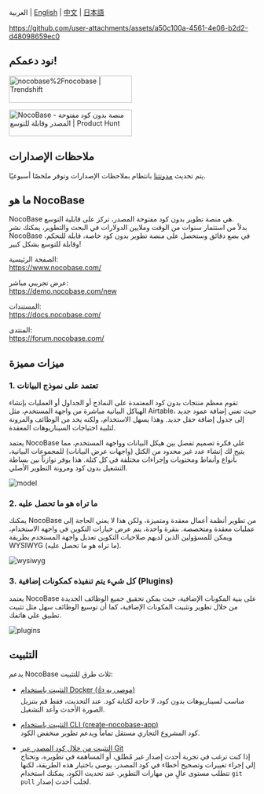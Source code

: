 العربية | [English](./README.md) | [中文](./README.zh-CN.md) | [日本語](./README.ja-JP.md)

https://github.com/user-attachments/assets/a50c100a-4561-4e06-b2d2-d48098659ec0

## نود دعمكم!

<a href="https://trendshift.io/repositories/4112" target="_blank"><img src="https://trendshift.io/api/badge/repositories/4112" alt="nocobase%2Fnocobase | Trendshift" style="width: 250px; height: 55px;" width="250" height="55"/></a>

<a href="https://www.producthunt.com/posts/nocobase?embed=true&utm_source=badge-top-post-topic-badge&utm_medium=badge&utm_souce=badge-nocobase" target="_blank"><img src="https://api.producthunt.com/widgets/embed-image/v1/top-post-topic-badge.svg?post_id=456520&theme=light&period=weekly&topic_id=267" alt="NocoBase - منصة بدون كود مفتوحة المصدر وقابلة للتوسع | Product Hunt" style="width: 250px; height: 54px;" width="250" height="54" /></a>

## ملاحظات الإصدارات

يتم تحديث [مدونتنا](https://www.nocobase.com/en/blog/tags/release-notes) بانتظام بملاحظات الإصدارات وتوفر ملخصًا أسبوعيًا.

## ما هو NocoBase

NocoBase هي منصة تطوير بدون كود مفتوحة المصدر، تركز على قابلية التوسع.  
بدلاً من استثمار سنوات من الوقت وملايين الدولارات في البحث والتطوير، يمكنك نشر NocoBase في بضع دقائق وستحصل على منصة تطوير بدون كود خاصة، قابلة للتحكم، وقابلة للتوسع بشكل كبير!

الصفحة الرئيسية:  
https://www.nocobase.com/

عرض تجريبي مباشر:  
https://demo.nocobase.com/new

المستندات:  
https://docs.nocobase.com/

المنتدى:  
https://forum.nocobase.com/

## ميزات مميزة

### 1. تعتمد على نموذج البيانات

تقوم معظم منتجات بدون كود المعتمدة على النماذج أو الجداول أو العمليات بإنشاء الهياكل البيانية مباشرة من واجهة المستخدم، مثل Airtable، حيث تعني إضافة عمود جديد إلى جدول إضافة حقل جديد. وهذا يسهل الاستخدام، ولكنه يحد من الوظائف والمرونة لتلبية احتياجات السيناريوهات المعقدة.

يعتمد NocoBase على فكرة تصميم تفصل بين هيكل البيانات وواجهة المستخدم، مما يتيح لك إنشاء عدد غير محدود من الكتل (واجهات عرض البيانات) للمجموعات البيانية، بأنواع وأنماط ومحتويات وإجراءات مختلفة في كل كتلة. هذا يوفر توازناً بين بساطة التشغيل بدون كود ومرونة التطوير الأصلي.

![model](https://static-docs.nocobase.com/model.png)

### 2. ما تراه هو ما تحصل عليه

يمكنك NocoBase من تطوير أنظمة أعمال معقدة ومتميزة، ولكن هذا لا يعني الحاجة إلى عمليات معقدة ومتخصصة. بنقرة واحدة، يتم عرض خيارات التكوين في واجهة الاستخدام، ويمكن للمسؤولين الذين لديهم صلاحيات التكوين تعديل واجهة المستخدم بطريقة WYSIWYG (ما تراه هو ما تحصل عليه).

![wysiwyg](https://static-docs.nocobase.com/wysiwyg.gif)

### 3. كل شيء يتم تنفيذه كمكونات إضافية (Plugins)

يعتمد NocoBase على بنية المكونات الإضافية، حيث يمكن تحقيق جميع الوظائف الجديدة من خلال تطوير وتثبيت المكونات الإضافية، كما أن توسيع الوظائف سهل مثل تثبيت تطبيق على هاتفك.

![plugins](https://static-docs.nocobase.com/plugins.png)

## التثبيت

يدعم NocoBase ثلاث طرق للتثبيت:

- <a target="_blank" href="https://docs.nocobase.com/welcome/getting-started/installation/docker-compose">التثبيت باستخدام Docker (👍 موصى به)</a>  
  مناسب لسيناريوهات بدون كود، لا حاجة لكتابة كود. عند التحديث، فقط قم بتنزيل الصورة الأحدث وأعد التشغيل.

- <a target="_blank" href="https://docs.nocobase.com/welcome/getting-started/installation/create-nocobase-app">التثبيت باستخدام CLI (create-nocobase-app)</a>  
  كود المشروع التجاري مستقل تماماً ويدعم تطوير منخفض الكود.

- <a target="_blank" href="https://docs.nocobase.com/welcome/getting-started/installation/git-clone">التثبيت من خلال كود المصدر عبر Git</a>  
  إذا كنت ترغب في تجربة أحدث إصدار غير مُطلق، أو المساهمة في تطويره، وتحتاج إلى إجراء تغييرات وتصحيح أخطاء في كود المصدر، يوصى باختيار هذه الطريقة، لكنها تتطلب مستوى عالٍ من مهارات التطوير. عند تحديث الكود، يمكنك استخدام `git pull` لجلب أحدث إصدار.
